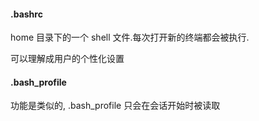 #### .bashrc
home 目录下的一个 shell 文件.每次打开新的终端都会被执行.

可以理解成用户的个性化设置
#### .bash_profile
功能是类似的, .bash_profile 只会在会话开始时被读取
